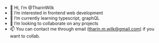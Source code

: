 - 👋 Hi, I’m @TharinWilk
- 👀 I’m interested in frontend web development
- 🌱 I’m currently learning typescript, graphQL
- 💞️ I’m looking to collaborate on any projects
- 📫 You can contact me through email (tharin.m.wilk@gmail.com) if you want to collab.

<!---
TharinWilk/TharinWilk is a ✨ special ✨ repository because its `README.md` (this file) appears on your GitHub profile.
You can click the Preview link to take a look at your changes.
--->
